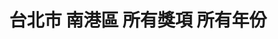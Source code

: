 ---
title: "台北市 南港區 所有獎項 所有年份"
keywords:
  - 美食競賽
  - 台灣美食
  - 美食精選
datePublished: "2025-06-30"
dateModified: "2025-07-01"
city: "台北市"
district: "南港區"
award: "所有獎項"
year: "所有年份"
page: 1
count: 1

restaurants:
  - name: "PASTi"
    city: "台北市"
    district: "南港區"
    address: "台北市南港區中南街30號"
    phone: "0227851588"
    geo: "25.054555951414603, 121.61521304418571"
    google_map: "https://maps.app.goo.gl/dU6bjfgAEvZipXSN7"
    footinder: "https://footinder.com.tw/%E5%8F%B0%E5%8C%97%E5%B8%82%E5%8D%97%E6%B8%AF%E5%8D%80/9829/"
    official: "https://www.pasti.com.tw/"
    award:
    - name: "500盤"
      year: "2024"
---